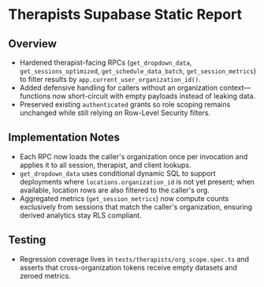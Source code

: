# Therapists Supabase Static Report

## Overview
- Hardened therapist-facing RPCs (`get_dropdown_data`, `get_sessions_optimized`, `get_schedule_data_batch`, `get_session_metrics`) to filter results by `app.current_user_organization_id()`.
- Added defensive handling for callers without an organization context—functions now short-circuit with empty payloads instead of leaking data.
- Preserved existing `authenticated` grants so role scoping remains unchanged while still relying on Row-Level Security filters.

## Implementation Notes
- Each RPC now loads the caller's organization once per invocation and applies it to all session, therapist, and client lookups.
- `get_dropdown_data` uses conditional dynamic SQL to support deployments where `locations.organization_id` is not yet present; when available, location rows are also filtered to the caller's org.
- Aggregated metrics (`get_session_metrics`) now compute counts exclusively from sessions that match the caller's organization, ensuring derived analytics stay RLS compliant.

## Testing
- Regression coverage lives in `tests/therapists/org_scope.spec.ts` and asserts that cross-organization tokens receive empty datasets and zeroed metrics.

